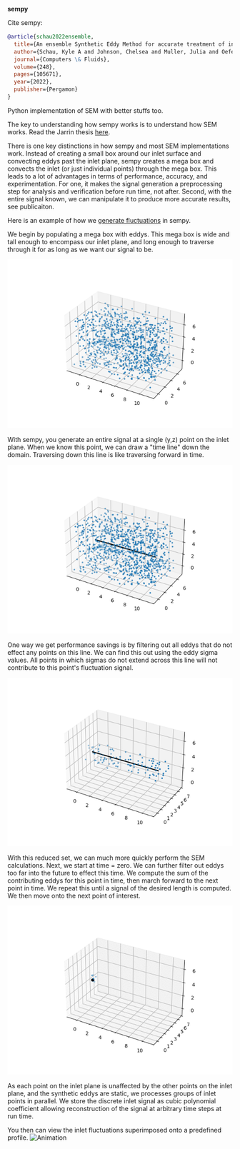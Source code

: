 **sempy**

Cite sempy:

``` bibtex
@article{schau2022ensemble,
  title={An ensemble Synthetic Eddy Method for accurate treatment of inhomogeneous turbulence},
  author={Schau, Kyle A and Johnson, Chelsea and Muller, Julia and Oefelein, Joseph C},
  journal={Computers \& Fluids},
  volume={248},
  pages={105671},
  year={2022},
  publisher={Pergamon}
}
```

Python implementation of SEM with better stuffs too.

The key to understanding how sempy works is to understand how SEM works. Read the Jarrin thesis [here](./References/Papers/Synthetic-Inflow-Boundary-Conditions-for-the-Numerical-Simulation-of-Turbulence_2008.pdf).

There is one key distinctions in how sempy and most SEM implementations work. Instead of creating a small box around our inlet surface and convecting eddys past the inlet plane, sempy creates a mega box and convects the inlet (or just individual points) through the mega box. This leads to a lot of advantages in terms of performance, accuracy, and experimentation. For one, it makes the signal generation a preprocessing step for analysis and verification before run time, not after. Second, with the entire signal known, we can manipulate it to produce more accurate results, see publicaiton. 

Here is an example of how we [generate fluctuations](./sempy/generatePrimes.py) in sempy.

We begin by populating a mega box with eddys. This mega box is wide and tall enough to encompass our inlet plane, and long enough to traverse through it for as long as we want our signal to be.

![All Eddys](./References/readme/all_eddy.png)

With sempy, you generate an entire signal at a single (y,z) point on the inlet plane. When we know this point, we can draw a "time line" down the domain. Traversing down this line is like traversing forward in time.

![All Eddys Line](./References/readme/all_eddy_line.png)

One way we get performance savings is by filtering out all eddys that do not effect any points on this line. We can find this out using the eddy sigma values. All points in which sigmas do not extend across this line will not contribute to this point's fluctuation signal.

![Line Eddys](./References/readme/line_eddy.png)

With this reduced set, we can much more quickly perform the SEM calculations. Next, we start at time = zero. We can further filter out eddys too far into the future to effect this time. We compute the sum of the contributing eddys for this point in time, then march forward to the next point in time. We repeat this until a signal of the desired length is computed. We then move onto the next point of interest.

![Point Eddys](./References/readme/points.gif)

As each point on the inlet plane is unaffected by the other points on the inlet plane, and the synthetic eddys are static, we processes groups of inlet points in parallel. We store the discrete inlet signal as cubic polynomial coefficient allowing reconstruction of the signal at arbitrary time steps at run time.

You then can view the inlet fluctuations superimposed onto a predefined profile.
![Animation](./References/readme/U.gif)
